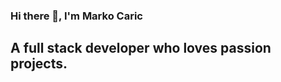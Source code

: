 ### Hi there 👋, I'm Marko Caric
## A full stack developer who loves passion projects. 

<!--
**m-car/m-car** is a ✨ _special_ ✨ repository because its `README.md` (this file) appears on your GitHub profile.

Here are some ideas to get you started:

- 🔭 I’m currently working on my profile
- 🌱 I’m currently learning React
- 📫 How to reach me: pbmc117@gmail.com

 
-->
